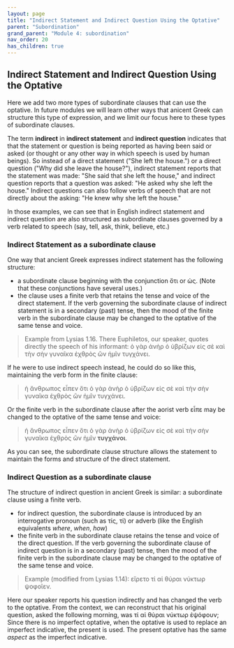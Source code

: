```yaml
---
layout: page
title: "Indirect Statement and Indirect Question Using the Optative"
parent: "Subordination"
grand_parent: "Module 4: subordination"
nav_order: 20
has_children: true
---
```


## Indirect Statement and Indirect Question Using the Optative

Here we add two more types of subordinate clauses that can use the optative. In future modules we will learn other ways that anicent Greek can structure this type of expression, and we limit our focus here to these types of subordinate clauses.

The term **indirect** in **indirect statement** and **indirect question** indicates that that the statement or question is being reported as having been said or asked (or thought or any other way in which speech is used by human beings). So instead of a direct statement ("She left the house.") or a direct question ("Why did she leave the house?"), indirect statement reports that the statement was made: "She said that she left the house," and indirect question reports that a question was asked: "He asked why she left the house." Indirect questions can also follow verbs of speech that are not directly about the asking: "He knew why she left the house."

In those examples, we can see that in English indirect statement and indirect question are also structured as subordinate clauses governed by a verb related to speech (say, tell, ask, think, believe, etc.)

### Indirect Statement as a subordinate clause

One way that ancient Greek expresses indirect statement has the following structure:
- a subordinate clause beginning with the conjunction ὅτι or ὡς. (Note that these conjunctions have several uses.)
- the clause uses a finite verb that retains the tense and voice of the direct statement. If the verb governing the subordinate clause of indirect statement is in a secondary (past) tense, then the mood of the finite verb in the subordinate clause may be changed to the optative of the same tense and voice. 

> Example from Lysias 1.16. There Euphiletos, our speaker, quotes directly the speech of his informant:
> ὁ γὰρ ἀνὴρ ὁ ὑβρίζων εἰς σὲ καὶ τὴν σὴν γυναῖκα ἐχθρὸς ὢν ἡμῖν τυγχάνει.

If he were to use indirect speech instead, he could do so like this, maintaining the verb form in the finite clause:
> ἡ ἄνθρωπος εἶπεν ὅτι ὁ γὰρ ἀνὴρ ὁ ὑβρίζων εἰς σὲ καὶ τὴν σὴν γυναῖκα ἐχθρὸς ὢν ἡμῖν τυγχάνει.

Or the finite verb in the subordinate clause after the aorist verb εἶπε may be changed to the optative of the same tense and voice:
> ἡ ἄνθρωπος εἶπεν ὅτι ὁ γὰρ ἀνὴρ ὁ ὑβρίζων εἰς σὲ καὶ τὴν σὴν γυναῖκα ἐχθρὸς ὢν ἡμῖν **τυγχάνοι**.

As you can see, the subordinate clause structure allows the statement to maintain the forms and structure of the direct statement.

### Indirect Question as a subordinate clause

The structure of indirect question in ancient Greek is similar: a subordinate clause using a finite verb.
- for indirect question, the subordinate clause is introduced by an interrogative pronoun (such as τίς, τί) or adverb (like the English equivalents *where*, *when*, *how*)
- the finite verb in the subordinate clause retains the tense and voice of the direct question. If the verb governing the subordinate clause of indirect question is in a secondary (past) tense, then the mood of the finite verb in the subordinate clause may be changed to the optative of the same tense and voice.

> Example (modified from Lysias 1.14): εἴρετο τί αἱ θύραι νύκτωρ ψοφοῖεν.

Here our speaker reports his question indirectly and has changed the verb to the optative. From the context, we can reconstruct that his original question, asked the following morning, was τί αἱ θύραι νύκτωρ ἐψόφουν; Since there is no imperfect optative, when the optative is used to replace an imperfect indicative, the present is used. The present optative has the same *aspect* as the imperfect indicative.
